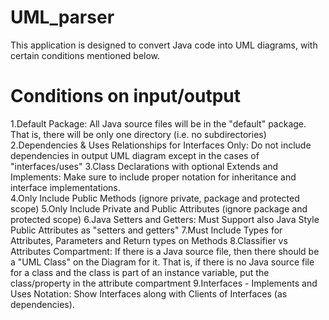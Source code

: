 # UML_parser
This application is designed to convert Java code into UML diagrams, with certain conditions mentioned below.

# Conditions on input/output
1.Default Package: All Java source files will be in the "default" package.  That is, there will be only one directory (i.e. no subdirectories)
2.Dependencies & Uses Relationships for Interfaces Only:  Do not include dependencies in output UML diagram except in the cases of "interfaces/uses"
3.Class Declarations with optional Extends and Implements: Make sure to include proper notation for inheritance and interface implementations.  
4.Only Include Public Methods (ignore private, package and protected scope)
5.Only Include Private and Public Attributes (ignore package and protected scope)
6.Java Setters and Getters:  Must Support also Java Style Public Attributes as "setters and getters"
7.Must Include Types for Attributes, Parameters and Return types on Methods
8.Classifier vs Attributes Compartment:  If there is a Java source file, then there should be a "UML Class" on the Diagram for it.  That is, if there is no Java source file for a class and the class is part of an instance variable, put the class/property in the attribute compartment
9.Interfaces - Implements and Uses Notation:  Show Interfaces along with Clients of Interfaces (as dependencies). 
